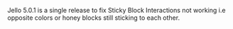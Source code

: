 Jello 5.0.1 is a single release to fix Sticky Block Interactions not working i.e opposite colors or honey blocks still sticking to each other.